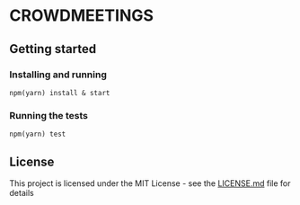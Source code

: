 # CROWDMEETINGS

## Getting started

### Installing and running

```
npm(yarn) install & start
```

### Running the tests

```
npm(yarn) test
```

## License

This project is licensed under the MIT License - see the [LICENSE.md](LICENSE.md) file for details
